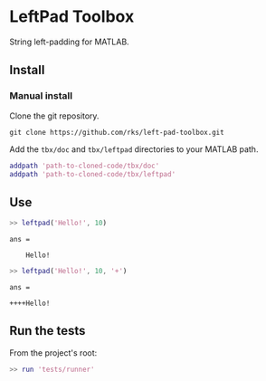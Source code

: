 # LeftPad Toolbox

String left-padding for MATLAB.

## Install

### Manual install

Clone the git repository.

```
git clone https://github.com/rks/left-pad-toolbox.git
```

Add the `tbx/doc` and `tbx/leftpad` directories to your MATLAB path.

```matlab
addpath 'path-to-cloned-code/tbx/doc'
addpath 'path-to-cloned-code/tbx/leftpad'
```

## Use

```matlab
>> leftpad('Hello!', 10)
```
```
ans =

    Hello!
```
```matlab
>> leftpad('Hello!', 10, '+')
```
```
ans =

++++Hello!
```

## Run the tests

From the project's root:

```matlab
>> run 'tests/runner'
```
